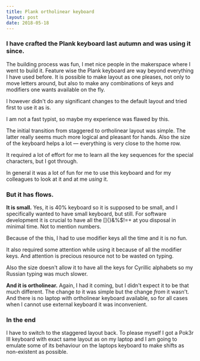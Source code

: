 ```yaml
---
title: Plank ortholinear keyboard
layout: post
date: 2018-05-18
---
```


### I have crafted the Plank keyboard last autumn and was using it since.
The building process was fun, I met nice people in the makerspace where I went
to build it.
Feature wise the Plank keyboard are way beyond everything I have used before.
It is possible to make layout as one pleases, not only to move letters around, but 
also to make any combinations of keys and modifiers one wants available on the fly.

I however didn't do any significant changes to the default layout and tried first to use it as is.

I am not a fast typist, so maybe my experience was flawed by this.

The initial transition from staggered to ortholinear layout was simple.
The latter really seems much more logical and pleasant for hands. Also the size of the keyboard helps
a lot — everything is very close to the home row.

It required a lot of effort for me to learn all the key sequences for the special characters, but I got through.

In general it was a lot of fun for me to use this keyboard and for my colleagues to look at it and at me _using_ it.

### But it has flows.

__It is small.__ 
Yes, it is 40% keyboard so it is supposed to be small, and I specifically wanted to have small keyboard, but still. 
For software development it is crucial to have all the []{}&%$!=+ at you disposal in minimal time. Not to mention numbers.

Because of the this, I had to use modifier keys all the time and it is no fun.

It also required some attention while using it because of all the modifier keys. And attention is precious resource not to be wasted on typing.

Also the size doesn't allow it to have all the keys for Cyrillic alphabets so my Russian typing was much slower.

__And it is ortholinear.__
Again, I had it coming, but I didn't expect it to be that much different.
The change _to_ it was simple but the change _from_ it wasn't.
And there is no laptop with ortholinear keyboard available, so for all cases when I cannot use external keyboard it was inconvenient.

### In the end
I have to switch to the staggered layout back. To please myself I got a Pok3r III keyboard with exact same layout as on my laptop and 
I am going to emulate some of its behaviour on the laptops keyboard to make shifts as non-existent as possible.

